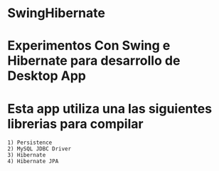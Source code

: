 # SwingHibernate
# Experimentos Con Swing e Hibernate para desarrollo de Desktop App
# Esta app utiliza una las siguientes librerias para compilar
    1) Persistence
    2) MySQL JDBC Driver
    3) Hibernate 
    4) Hibernate JPA 